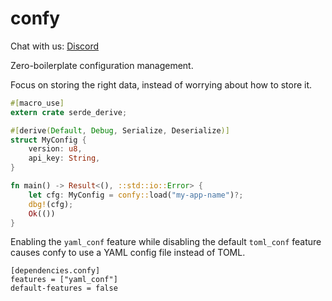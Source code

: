 # confy

Chat with us: [Discord](https://discord.gg/dwq4Zme)

Zero-boilerplate configuration management.

Focus on storing the right data, 
instead of worrying about how to store it.

```rust
#[macro_use]
extern crate serde_derive;

#[derive(Default, Debug, Serialize, Deserialize)]
struct MyConfig {
    version: u8,
    api_key: String,
}

fn main() -> Result<(), ::std::io::Error> {
    let cfg: MyConfig = confy::load("my-app-name")?;
    dbg!(cfg);
    Ok(())
}
```

Enabling the `yaml_conf` feature while disabling the default `toml_conf`
feature causes confy to use a YAML config file instead of TOML.

```
[dependencies.confy]
features = ["yaml_conf"]
default-features = false
```
